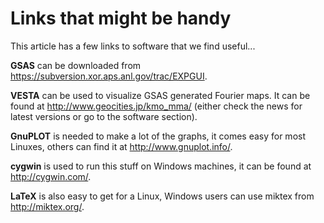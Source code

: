 # Links that might be handy #

This article has a few links to software that we find useful...

**GSAS** can be downloaded from https://subversion.xor.aps.anl.gov/trac/EXPGUI.

**VESTA** can be used to visualize GSAS generated Fourier maps. It can be found at http://www.geocities.jp/kmo_mma/ (either check the news for latest versions or go to the software section).

**GnuPLOT** is needed to make a lot of the graphs, it comes easy for most Linuxes, others can find it at http://www.gnuplot.info/.

**cygwin** is used to run this stuff on Windows machines, it can be found at http://cygwin.com/.

**LaTeX** is also easy to get for a Linux, Windows users can use miktex from http://miktex.org/.
